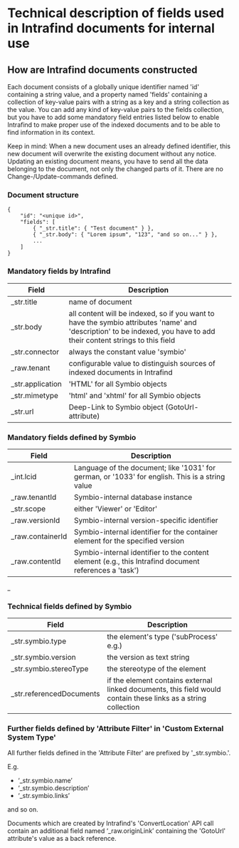 # Technical description of fields used in Intrafind documents for internal use

## How are Intrafind documents constructed

Each document consists of a globally unique identifier named 'id' containing a string value, and a property named 'fields' containing a collection of key-value pairs with a string as a key and a string collection as the value.
You can add any kind of key-value pairs to the fields collection, but you have to add some mandatory field entries listed below to enable Intrafind to make proper use of the indexed documents and to be able to find information in its context.

Keep in mind: When a new document uses an already defined identifier, this new document will overwrite the existing document without any notice.
Updating an existing document means, you have to send all the data belonging to the document, not only the changed parts of it. There are no Change-/Update-commands defined.


### Document structure

    {
        "id": "<unique id>",
        "fields": [
            { "_str.title": { "Test document" } },
            { "_str.body": { "Lorem ipsum", "123", "and so on..." } },
            ...
        ]
    }

### Mandatory fields by Intrafind

| Field             | Description |
| ---               | --- |
| _str.title        | name of document |
| _str.body         | all content will be indexed, so if you want to have the symbio attributes 'name' and 'description' to be indexed, you have to add their content strings to this field |
| _str.connector    | always the constant value 'symbio' |
| _raw.tenant       | configurable value to distinguish sources of indexed documents in Intrafind |
| _str.application  | 'HTML' for all Symbio objects |
| _str.mimetype     | 'html' and 'xhtml' for all Symbio objects |
| _str.url          | Deep-Link to Symbio object (GotoUrl-attribute) |

### Mandatory fields defined by Symbio

| Field             | Description |
| ---               | --- |
| _int.lcid         | Language of the document; like '1031' for german, or '1033' for english. This is a string value |
| _raw.tenantId     | Symbio-internal database instance |
| _str.scope        | either 'Viewer' or 'Editor' |
| _raw.versionId    | Symbio-internal version-specific identifier |
| _raw.containerId  | Symbio-internal identifier for the container element for the specified version |
| _raw.contentId    | Symbio-internal identifier to the content element (e.g., this Intrafind document references a 'task') |
_
### Technical fields defined by Symbio

| Field                    | Description |
| ---                      | --- |
| _str.symbio.type         | the element's type ('subProcess' e.g.) |
| _str.symbio.version      | the version as text string |
| _str.symbio.stereoType   | the stereotype of the element |
| _str.referencedDocuments | if the element contains external linked documents, this field would contain these links as a string collection |

### Further fields defined by 'Attribute Filter' in 'Custom External System Type'

All further fields defined in the 'Attribute Filter' are prefixed by '_str.symbio.'.

E.g.

-	‘_str.symbio.name’
-	‘_str.symbio.description’
-	‘_str.symbio.links’

and so on.

Documents which are created by Intrafind's 'ConvertLocation' API call contain an additional field named ‘_raw.originLink’ containing the 'GotoUrl' attribute's value as a back reference.

